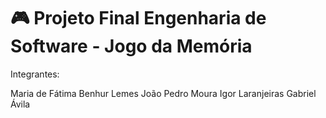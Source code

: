 # 🎮 Projeto Final Engenharia de Software - Jogo da Memória 
Integrantes: 

Maria de Fátima 
Benhur Lemes
João Pedro Moura
Igor Laranjeiras
Gabriel Ávila
